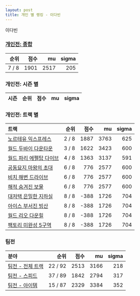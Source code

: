 ```yaml
---
layout: post
title: 개인 별 랭킹 - 이다빈
---
```


이다빈

### [개인전: 종합](../singles-full)

| 순위 | 점수 | mu | sigma |
|---:|---:|---:|---:|
| 7 / 8 | 1901 | 2517 | 205 |

### 개인전: 시즌 별

| 시즌 | 순위 | 점수 | mu | sigma |
|:---|---:|---:|---:|---:|

### 개인전: 트랙 별

| 트랙 | 순위 | 점수 | mu | sigma |
|:---|---:|---:|---:|---:|
| [노르테유 익스프레스](../noex) | 2 / 8 | 1887 | 3763 | 625 |
| [월드 두바이 다운타운](../dubai) | 3 / 8 | 1622 | 3423 | 600 |
| [월드 파리 에펠탑 다이브](../eifel) | 4 / 8 | 1363 | 3137 | 591 |
| [공동묘지 마왕의 초대](../mawang) | 6 / 8 | 776 | 2577 | 600 |
| [비치 해변 드라이브](../haebyun) | 6 / 8 | 776 | 2577 | 600 |
| [해적 숨겨진 보물](../haesumbo) | 6 / 8 | 776 | 2577 | 600 |
| [대저택 은밀한 지하실](../jeotaek) | 8 / 8 | -388 | 1726 | 704 |
| [아이스 부서진 빙산](../boobing) | 8 / 8 | -388 | 1726 | 704 |
| [월드 리오 다운힐](../rio) | 8 / 8 | -388 | 1726 | 704 |
| [팩토리 미완성 5구역](../district5) | 8 / 8 | -388 | 1726 | 704 |

### 팀전

| 분야 | 순위 | 점수 | mu | sigma |
|:---|---:|---:|---:|---:|
| [팀전 - 전체 트랙](../team-full) | 22 / 92 | 2513 | 3166 | 218 |
| [팀전 - 스피드](../team-speed) | 37 / 89 | 1842 | 2794 | 317 |
| [팀전 - 아이템](../team-item) | 15 / 87 | 2329 | 3384 | 352 |
